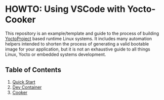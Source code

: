 # HOWTO: Using VSCode with Yocto-Cooker

This repository is an example/template and guide to the process of building [YoctoProject](https://www.yoctoproject.org/) based runtime Linux systems. It includes many automation helpers intended to shorten the process of generating
a valid bootable image for your application, but it is not an exhaustive guide
to all things Linux, Yocto or embedded systems development.


## Table of Contents

1. [Quick Start](doc/00-QuickStart.md#getting-started)
2. [Dev Container](doc/01-Devcontainer.md#devcontainer-structure)
3. [Cooker](doc/02-Cooker.md#cook-what)